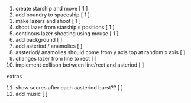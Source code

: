 1) create starship and move [ 1 ]
2) add boundry to spaceship [ 1 ]
3) make lazers and shoot [ 1 ]
4) shoot lazer from starship's positions [ 1 ]
5) continous lazer shooting using mouse [ 1 ]
6) add background [  ]
7) add asteriod / anamolies [ ]
8) assteriod/ anamolies should come from y axis top at random x axis [  ]
9) changes lazer from line to rect [  ]
10) implement collison between line/rect and asteriod [  ]

extras

11) show scores after each aasteriod burst?? [  ]
12) add music [  ]  
 
